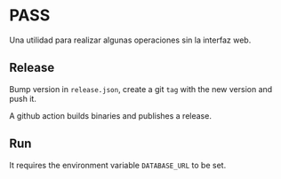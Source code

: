 # PASS

Una utilidad para realizar algunas operaciones sin la interfaz web.

## Release

Bump version in `release.json`, create a git `tag` with the new version and push it.

A github action builds binaries and publishes a release.

## Run

It requires the environment variable `DATABASE_URL` to be set.
